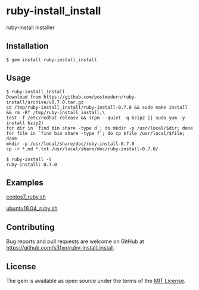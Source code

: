 # ruby-install_install

ruby-install installer

## Installation

    $ gem install ruby-install_install

## Usage
```
$ ruby-install_install 
Download from https://github.com/postmodern/ruby-install/archive/v0.7.0.tar.gz
cd /tmp/ruby-install_install/ruby-install-0.7.0 && sudo make install && rm -Rf /tmp/ruby-install_install;\
test -f /etc/redhat-release && (rpm --quiet -q bzip2 || sudo yum -y install bzip2)
for dir in `find bin share -type d`; do mkdir -p /usr/local/$dir; done
for file in `find bin share -type f`; do cp $file /usr/local/$file; done
mkdir -p /usr/local/share/doc/ruby-install-0.7.0
cp -r *.md *.txt /usr/local/share/doc/ruby-install-0.7.0/

$ ruby-install -V
ruby-install: 0.7.0
```
## Examples

[centos7_ruby.sh](https://gist.github.com/s3fxn/6eaa2d86103f1f336d4691cee0230403)

[ubuntu18.04_ruby.sh](https://gist.github.com/s3fxn/08fd0dc5d502b3760f4fc83a15ca44c7)


## Contributing

Bug reports and pull requests are welcome on GitHub at https://github.com/s3fxn/ruby-install_install.

## License

The gem is available as open source under the terms of the [MIT License](https://opensource.org/licenses/MIT).
